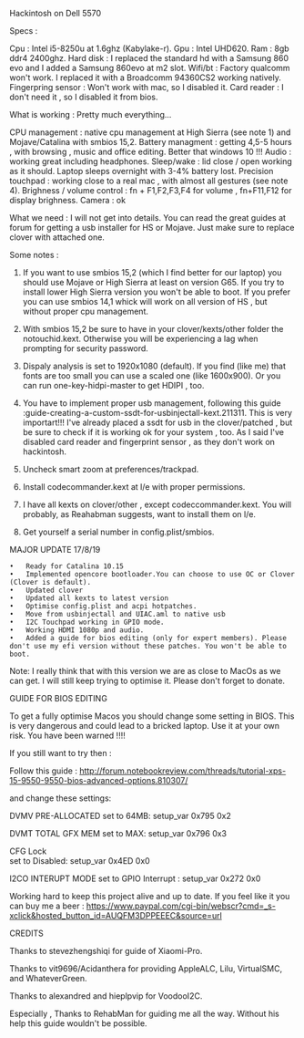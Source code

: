 Hackintosh on Dell 5570



Specs :

Cpu : Intel i5-8250u at 1.6ghz (Kabylake-r).
Gpu : Intel UHD620.
Ram : 8gb ddr4 2400ghz.
Hard disk : I replaced the standard hd with a Samsung 860 evo and I added a Samsung 860evo at m2 slot.
Wifi/bt : Factory qualcomm won't work. I replaced it with a Broadcomm 94360CS2 working natively.
Fingerpring sensor : Won't work with mac, so I disabled it.
Card reader : I don't need it , so I disabled it from bios.



What is working : Pretty much everything...

CPU management : native cpu management at High Sierra (see note 1) and Mojave/Catalina with smbios 15,2.
Battery managment : getting 4,5-5 hours , with browsing , music and office editing. Better that windows 10 !!!
Audio : working great including headphones.
Sleep/wake : lid close / open working as it should. Laptop sleeps overnight with 3-4% battery lost.
Precision touchpad : working close to a real mac , with almost all gestures (see note 4).
Brighness / volume control : fn + F1,F2,F3,F4 for volume , fn+F11,F12 for display brighness.
Camera : ok


What we need :
I will not get into details. You can read the great guides at forum for getting a usb installer for HS or Mojave. Just make sure to replace clover with attached one.


Some notes :

1) If you want to use smbios 15,2 (which I find better for our laptop) you should use Mojave or High Sierra at least on version G65. If you try to install lower High Sierra version you won't be able to boot. If you prefer you can use smbios 14,1 whick will work on all version of HS , but without proper cpu management.

2) With smbios 15,2 be sure to have in your clover/kexts/other folder the notouchid.kext. Otherwise you will be experiencing a lag when prompting for security password.

3) Dispaly analysis is set to 1920x1080 (default). If you find (like me) that fonts are too small you can use a scaled one (like 1600x900). Or you can run one-key-hidpi-master to get HDIPI , too.

4) You have to implement proper usb management, following this guide :guide-creating-a-custom-ssdt-for-usbinjectall-kext.211311. This is very importart!!! I've already placed a ssdt for usb in the clover/patched , but be sure to check if it is working ok for your system , too. As I said I've disabled card reader and fingerprint sensor , as they don't work on hackintosh.

5) Uncheck smart zoom at preferences/trackpad.

6) Install codecommander.kext at l/e with proper permissions.

7) I have all kexts on clover/other , except codeccommander.kext. You will probably, as Reahabman suggests, want to install them on l/e.

8) Get yourself a serial number in config.plist/smbios.



MAJOR UPDATE 17/8/19

	•	Ready for Catalina 10.15
	•	Implemented opencore bootloader.You can choose to use OC or Clover (Clover is default).
	•	Updated clover
	•	Updated all kexts to latest version
	•	Optimise config.plist and acpi hotpatches.
	•	Move from usbinjectall and UIAC.aml to native usb
	•	I2C Touchpad working in GPIO mode.
	•	Working HDMI 1080p and audio.
	•	Added a guide for bios editing (only for expert members). Please don't use my efi version without these patches. You won't be able to boot.

Note:  I really think that with this version we are as close to MacOs as we can get. I will still keep trying to optimise it.
           Please don't forget to donate.


GUIDE FOR BIOS EDITING

To get a fully optimise Macos you should change some setting in BIOS. 
This is very dangerous and could lead to a bricked laptop.
Use it at your own risk. You have been warned !!!!


If you still want to try then :

Follow this guide : http://forum.notebookreview.com/threads/tutorial-xps-15-9550-9550-bios-advanced-options.810307/


and change these settings: 


DVMV PRE-ALLOCATED
set to 64MB: setup_var 0x795 0x2

DVMT TOTAL GFX MEM 
set to MAX: setup_var 0x796 0x3

CFG Lock   
set to Disabled:  setup_var 0x4ED 0x0

I2CO INTERUPT MODE 
set to GPIO Interrupt : setup_var 0x272 0x0


Working hard to keep this project alive and up to date. If you feel like it you can buy me a beer :
https://www.paypal.com/cgi-bin/webscr?cmd=_s-xclick&hosted_button_id=AUQFM3DPPEEEC&source=url



CREDITS

Thanks to stevezhengshiqi  for guide of Xiaomi-Pro.

Thanks to vit9696/Acidanthera for providing AppleALC, Lilu,  VirtualSMC, and WhateverGreen.

Thanks to alexandred and hieplpvip for VoodooI2C.

Especially , 
Thanks to RehabMan for guiding me all the way. Without his help this guide wouldn't be possible.
